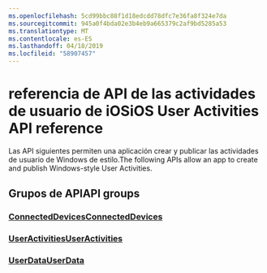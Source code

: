 ```yaml
---
ms.openlocfilehash: 5cd99bbc88f1d18edcdd78dfc7e36fa8f324e7da
ms.sourcegitcommit: 945a0f4bda02e3b4eb9a665379c2af9bd5285a53
ms.translationtype: MT
ms.contentlocale: es-ES
ms.lasthandoff: 04/18/2019
ms.locfileid: "58907457"
---
```

# <a name="ios-user-activities-api-reference"></a><span data-ttu-id="c41c7-101">referencia de API de las actividades de usuario de iOS</span><span class="sxs-lookup"><span data-stu-id="c41c7-101">iOS User Activities API reference</span></span>

<span data-ttu-id="c41c7-102">Las API siguientes permiten una aplicación crear y publicar las actividades de usuario de Windows de estilo.</span><span class="sxs-lookup"><span data-stu-id="c41c7-102">The following APIs allow an app to create and publish Windows-style User Activities.</span></span>

## <a name="api-groups"></a><span data-ttu-id="c41c7-103">Grupos de API</span><span class="sxs-lookup"><span data-stu-id="c41c7-103">API groups</span></span>

### <a name="connecteddevicesobjectivec-apiconnecteddevicesindexmd"></a>[<span data-ttu-id="c41c7-104">ConnectedDevices</span><span class="sxs-lookup"><span data-stu-id="c41c7-104">ConnectedDevices</span></span>](../objectivec-api/connecteddevices/index.md)
### <a name="useractivitiesobjectivec-apiuserdatauseractivitiesindexmd"></a>[<span data-ttu-id="c41c7-105">UserActivities</span><span class="sxs-lookup"><span data-stu-id="c41c7-105">UserActivities</span></span>](../objectivec-api/userdata.useractivities/index.md)
### <a name="userdataobjectivec-apiuserdataindexmd"></a>[<span data-ttu-id="c41c7-106">UserData</span><span class="sxs-lookup"><span data-stu-id="c41c7-106">UserData</span></span>](../objectivec-api/userdata/index.md)